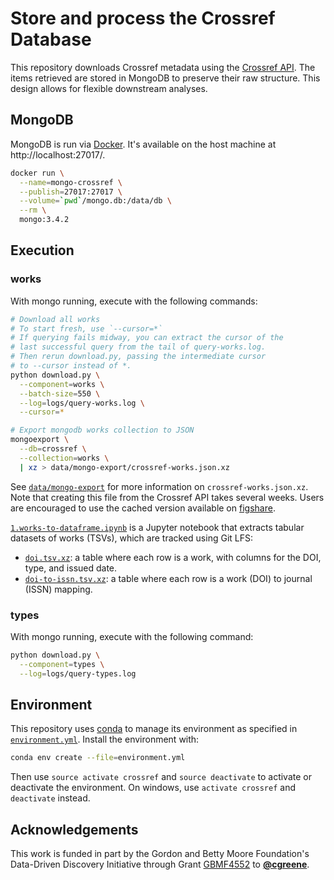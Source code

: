 # Store and process the Crossref Database

This repository downloads Crossref metadata using the [Crossref API](https://github.com/CrossRef/rest-api-doc/blob/master/rest_api.md).
The items retrieved are stored in MongoDB to preserve their raw structure.
This design allows for flexible downstream analyses.

## MongoDB

MongoDB is run via [Docker](https://hub.docker.com/_/mongo/).
It's available on the host machine at http://localhost:27017/.

```sh
docker run \
  --name=mongo-crossref \
  --publish=27017:27017 \
  --volume=`pwd`/mongo.db:/data/db \
  --rm \
  mongo:3.4.2
```

## Execution

### works

With mongo running, execute with the following commands:

```sh
# Download all works
# To start fresh, use `--cursor=*`
# If querying fails midway, you can extract the cursor of the
# last successful query from the tail of query-works.log.
# Then rerun download.py, passing the intermediate cursor
# to --cursor instead of *.
python download.py \
  --component=works \
  --batch-size=550 \
  --log=logs/query-works.log \
  --cursor=*

# Export mongodb works collection to JSON
mongoexport \
  --db=crossref \
  --collection=works \
  | xz > data/mongo-export/crossref-works.json.xz
```

See [`data/mongo-export`](data/mongo-export) for more information on `crossref-works.json.xz`.
Note that creating this file from the Crossref API takes several weeks.
Users are encouraged to use the cached version available on [figshare](https://doi.org/10.6084/m9.figshare.4816720).

[`1.works-to-dataframe.ipynb`](1.works-to-dataframe.ipynb) is a Jupyter notebook that extracts tabular datasets of works (TSVs), which are tracked using Git LFS:

+ [`doi.tsv.xz`](data/doi.tsv.xz): a table where each row is a work, with columns for the DOI, type, and issued date.
+ [`doi-to-issn.tsv.xz`](data/doi-to-issn.tsv.xz): a table where each row is a work (DOI) to journal (ISSN) mapping.

### types

With mongo running, execute with the following command:

```sh
python download.py \
  --component=types \
  --log=logs/query-types.log
```

## Environment

This repository uses [conda](http://conda.pydata.org/docs/) to manage its environment as specified in [`environment.yml`](environment.yml).
Install the environment with:

```sh
conda env create --file=environment.yml
```

Then use `source activate crossref` and `source deactivate` to activate or deactivate the environment. On windows, use `activate crossref` and `deactivate` instead.

## Acknowledgements

This work is funded in part by the Gordon and Betty Moore Foundation's Data-Driven Discovery Initiative through Grant [GBMF4552](https://www.moore.org/grant-detail?grantId=GBMF4552) to [**@cgreene**](https://github.com/cgreene "Casey Greene on GitHub").
